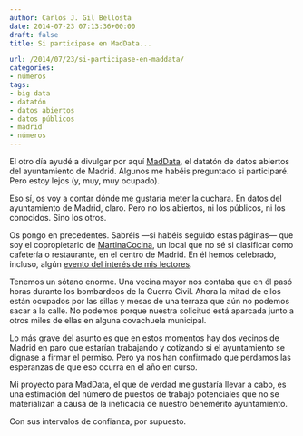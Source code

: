 ```yaml
---
author: Carlos J. Gil Bellosta
date: 2014-07-23 07:13:36+00:00
draft: false
title: Si participase en MadData...

url: /2014/07/23/si-participase-en-maddata/
categories:
- números
tags:
- big data
- datatón
- datos abiertos
- datos públicos
- madrid
- números
---
```


El otro día ayudé a divulgar por aquí [MadData](http://www.datanalytics.com/2014/07/21/maddata-dataton-de-datos-abiertos/), el datatón de datos abiertos del ayuntamiento de Madrid. Algunos me habéis preguntado si participaré. Pero estoy lejos (y, muy, muy ocupado).

Eso sí, os voy a contar dónde me gustaría meter la cuchara. En datos del ayuntamiento de Madrid, claro. Pero no los abiertos, ni los públicos, ni los conocidos. Sino los otros.

Os pongo en precedentes. Sabréis —si habéis seguido estas páginas— que soy el copropietario de [MartinaCocina](http://martinacocina.es/), un local que no sé si clasificar como cafetería o restaurante, en el centro de Madrid. En él hemos celebrado, incluso, algún [evento del interés de mis lectores](http://www.datanalytics.com/2014/05/05/el-primer-databeers-de-madrid-el-martes-en-martinacocina/).

Tenemos un sótano enorme. Una vecina mayor nos contaba que en él pasó horas durante los bombardeos de la Guerra Civil. Ahora la mitad de ellos están ocupados por las sillas y mesas de una terraza que aún no podemos sacar a la calle. No podemos porque nuestra solicitud está aparcada junto a otros miles de ellas en alguna covachuela municipal.

Lo más grave del asunto es que en estos momentos hay dos vecinos de Madrid en paro que estarían trabajando y cotizando si el ayuntamiento se dignase a firmar el permiso. Pero ya nos han confirmado que perdamos las esperanzas de que eso ocurra en el año en curso.

Mi proyecto para MadData, el que de verdad me gustaría llevar a cabo, es una estimación del número de puestos de trabajo potenciales que no se materializan a causa de la ineficacia de nuestro benemérito ayuntamiento.

Con sus intervalos de confianza, por supuesto.
